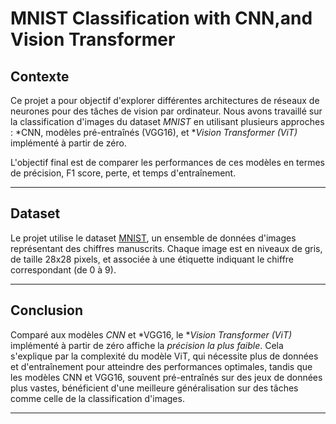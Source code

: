 # MNIST Classification with CNN,and Vision Transformer

## Contexte
Ce projet a pour objectif d'explorer différentes architectures de réseaux de neurones pour des tâches de vision par ordinateur. Nous avons travaillé sur la classification d'images du dataset *MNIST* en utilisant plusieurs approches : *CNN, modèles pré-entraînés (VGG16), et **Vision Transformer (ViT)* implémenté à partir de zéro.  

L'objectif final est de comparer les performances de ces modèles en termes de précision, F1 score, perte, et temps d'entraînement.

---

## Dataset
Le projet utilise le dataset [MNIST](https://www.kaggle.com/datasets/hojjatk/mnist-dataset), un ensemble de données d'images représentant des chiffres manuscrits. Chaque image est en niveaux de gris, de taille 28x28 pixels, et associée à une étiquette indiquant le chiffre correspondant (de 0 à 9).

---

## Conclusion
Comparé aux modèles *CNN* et *VGG16, le **Vision Transformer (ViT)* implémenté à partir de zéro affiche la *précision la plus faible*. Cela s'explique par la complexité du modèle ViT, qui nécessite plus de données et d'entraînement pour atteindre des performances optimales, tandis que les modèles CNN et VGG16, souvent pré-entraînés sur des jeux de données plus vastes, bénéficient d'une meilleure généralisation sur des tâches comme celle de la classification d'images.

---
